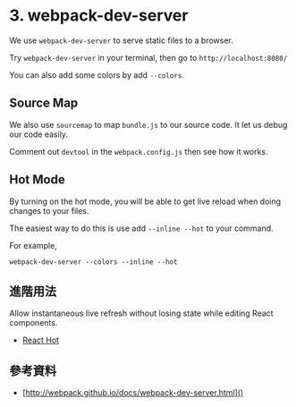 # 3. webpack-dev-server

We use `webpack-dev-server` to serve static files to a browser.

Try `webpack-dev-server` in your terminal, then go to `http://localhost:8080/`

You can also add some colors by add `--colors`.

## Source Map

We also use `sourcemap` to map `bundle.js` to our source code. It let us debug our code easily.

Comment out `devtool` in the `webpack.config.js` then see how it works.

## Hot Mode
By turning on the hot mode, you will be able to get live reload when doing changes to your files.

The easiest way to do this is use add `--inline --hot` to your command.

For example,
```
webpack-dev-server --colors --inline --hot
```
## 進階用法

Allow instantaneous live refresh without losing state while editing React components.

- [React Hot](http://gaearon.github.io/react-hot-loader/getstarted/)

## 參考資料
- [http://webpack.github.io/docs/webpack-dev-server.html]()